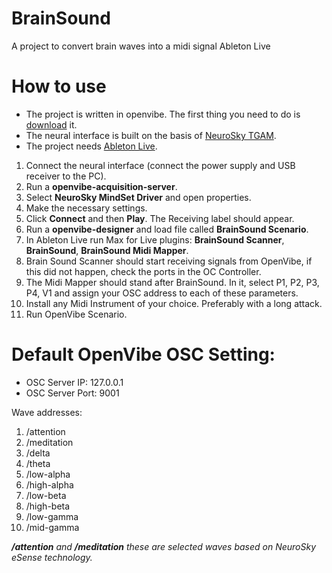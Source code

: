 # BrainSound
A project to convert brain waves into a midi signal Ableton Live

# How to use
- The project is written in openvibe. The first thing you need to do is [download](http://openvibe.inria.fr/downloads/) it.
- The neural interface is built on the basis of [NeuroSky TGAM](https://store.neurosky.com/products/eeg-tgam).
- The project needs [Ableton Live](https://ableton.com/).

1. Connect the neural interface (connect the power supply and USB receiver to the PC).
2. Run a **openvibe-acquisition-server**.
3. Select **NeuroSky MindSet Driver** and open properties.
4. Make the necessary settings.
5. Click **Connect** and then **Play**. The Receiving label should appear.
6. Run a **openvibe-designer** and load file called **BrainSound Scenario**.
7. In Ableton Live run Max for Live plugins: **BrainSound Scanner**, **BrainSound**, **BrainSound Midi Mapper**.
8. Brain Sound Scanner should start receiving signals from OpenVibe, if this did not happen, check the ports in the OC Controller.
9. The Midi Mapper should stand after BrainSound. In it, select P1, P2, P3, P4, V1 and assign your OSC address to each of these parameters.
10. Install any Midi Instrument of your choice. Preferably with a long attack.
11. Run OpenVibe Scenario.

# Default OpenVibe OSC Setting:
 - OSC Server IP: 127.0.0.1
 - OSC Server Port: 9001
 
 Wave addresses:
 1. /attention
 2. /meditation
 3. /delta
 4. /theta
 5. /low-alpha
 6. /high-alpha
 7. /low-beta
 8. /high-beta
 9. /low-gamma
 10. /mid-gamma

***/attention** and **/meditation** these are selected waves based on NeuroSky eSense technology.*
